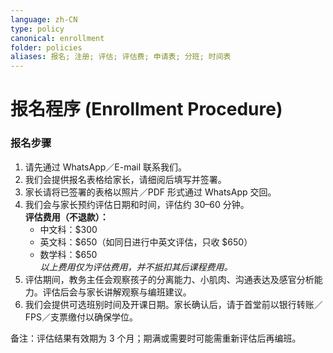 ```yaml
---
language: zh-CN
type: policy
canonical: enrollment
folder: policies
aliases: 报名; 注册; 评估; 评估费; 申请表; 分班; 时间表
---
```

# 报名程序 (Enrollment Procedure)

### 报名步骤
1. 请先通过 WhatsApp／E-mail 联系我们。  
2. 我们会提供报名表格给家长，请细阅后填写并签署。  
3. 家长请将已签署的表格以照片／PDF 形式通过 WhatsApp 交回。  
4. 我们会与家长预约评估日期和时间，评估约 30–60 分钟。  
   **评估费用（不退款）：**  
   - 中文科：$300  
   - 英文科：$650（如同日进行中英文评估，只收 $650）  
   - 数学科：$650  
   *以上费用仅为评估费用，并不抵扣其后课程费用。*  
5. 评估期间，教务主任会观察孩子的分离能力、小肌肉、沟通表达及感官分析能力。评估后会与家长讲解观察与编班建议。  
6. 我们会提供可选班别时间及开课日期。家长确认后，请于首堂前以银行转账／FPS／支票缴付以确保学位。

备注：评估结果有效期为 3 个月；期满或需要时可能需重新评估后再编班。